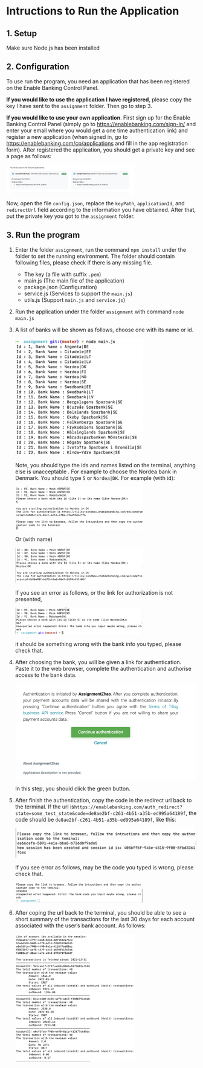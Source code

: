 # Intructions to Run the Application

## 1. Setup

Make sure Node.js has been installed

## 2. Configuration 

To use run the program, you need an application that has been registered on the Enable Banking Control Panel. 

**If you would like to use the application I have registered**, please copy the key I have sent to the `assignment` folder. Then go to step 3.

**If you would like to use your own application**. First sign up for the Enable Banking Control Panel (simply go to https://enablebanking.com/sign-in/ and enter your email where you would get a one time authentication link) and register a new application (when signed in, go to https://enablebanking.com/cp/applications and fill in the app registration form). After registered the application, you should get a private key and see a page as follows:

<img src="./pictures/9.png" style="zoom: 33%;" />

Now, open the file `config.json`, replace the `keyPath`, `applicationId`, and `redirectUrl` field according to the information you have obtained. After that, put the private key you got to the `assignment` folder.

## 3. Run the program

1. Enter the folder `assignment`, run the command `npm install` under the folder to set the running environment. The folder should contain following files, please check if there is any missing file.

   - The key (a file with suffix `.pem`)
   - main.js (The main file of the application)
   - package.json (Configuration)
   - service.js (Services to support the `main.js`)
   - utils.js (Support `main.js` and `service.js`)

2. Run the application under the folder `assignment` with command `node main.js`

3. A list of banks will be shown as follows, choose one with its name or id.

   <img src="./pictures/1.png" style="zoom: 33%;" />

   Note, you should type the ids and names listed on the terminal, anything else is unacceptable . For example to choose the Nordea bank in Denmark. You should type `5` or `Nordea|DK`. For example (with id):

   <img src="./pictures/2.png" style="zoom:33%;" />

   Or (with name)

   <img src="./pictures/3.png" style="zoom:33%;" />

   If you see an error as follows, or the link for authorization is not presented,

   <img src="./pictures/4.png" style="zoom:33%;" />

   it should be something wrong with the bank info you typed, please check that.

4. After choosing the bank, you will be given a link for authentication. Paste it to the web browser, complete the authentication and authorise access to the bank data.

   <img src="./pictures/5.png" style="zoom: 67%;" />

   In this step, you should click the green button.

5. After finish the authentication, copy the code in the redirect url back to the terminal. If the url is`https://enablebanking.com/auth_redirect?state=some_test_state&code=de8ae2bf-c261-4b51-a35b-ed995a64189f`, the code should be `de8ae2bf-c261-4b51-a35b-ed995a64189f`, like this:

   <img src="./pictures/8.png" alt="截屏2022-01-29 下午8.10.57" style="zoom:50%;" />

   If you see error as follows, may be the code you typed is wrong, please check that.

   <img src="./pictures/7.png" style="zoom:33%;" />

6. After coping the url back to the terminal, you should be able to see a short summary of the transactions for the last 30 days for each account associated with the user’s bank account. As follows:

   <img src="./pictures/6.png" style="zoom:33%;" />

   

   

   
